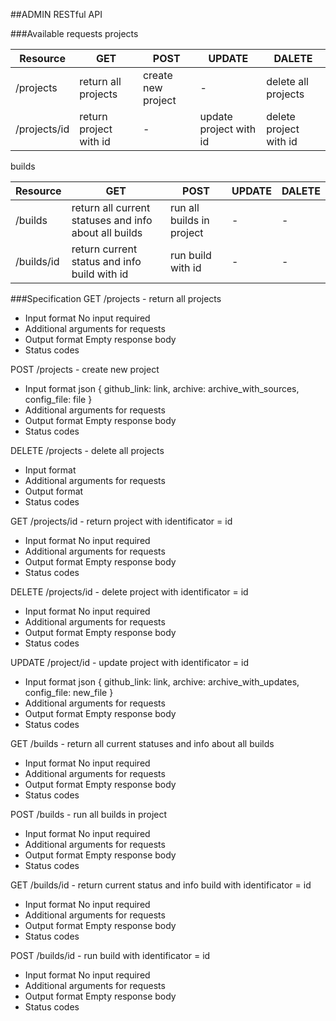 ##ADMIN RESTful API


###Available requests
projects

| Resource | GET | POST | UPDATE | DALETE |
| --- | --- | --- | --- | --- |
| /projects | return all projects | create new project | - | delete all projects |
| /projects/id | return project with id | - | update project with id | delete project with id |


builds

| Resource | GET | POST | UPDATE | DALETE |
| --- | --- | --- | --- | --- |
| /builds | return all current statuses and info about all builds | run all builds in project | - | - |
| /builds/id | return current status and info build with id | run build with id | - | - |

###Specification
GET /projects - return all projects
* Input format
No input required
* Additional arguments for requests
* Output format
Empty response body
* Status codes

POST /projects - create new project
* Input format
json
	{
		github_link: link,
		archive: archive_with_sources,
		config_file: file
	}
* Additional arguments for requests
* Output format
Empty response body
* Status codes

DELETE /projects - delete all projects
* Input format
* Additional arguments for requests
* Output format
* Status codes



GET /projects/id - return project with identificator = id
* Input format
No input required
* Additional arguments for requests
* Output format
Empty response body
* Status codes

DELETE /projects/id - delete project with identificator = id
* Input format
No input required
* Additional arguments for requests
* Output format
Empty response body
* Status codes

UPDATE /project/id - update project with identificator = id
* Input format
json
	{
		github_link: link,
		archive: archive_with_updates,
		config_file: new_file
	}
* Additional arguments for requests
* Output format
Empty response body
* Status codes



GET /builds - return all current statuses and info about all builds
* Input format
No input required
* Additional arguments for requests
* Output format
Empty response body
* Status codes

POST /builds - run all builds in project
* Input format
No input required
* Additional arguments for requests
* Output format
Empty response body
* Status codes

GET /builds/id - return current status and info build with identificator = id
* Input format
No input required
* Additional arguments for requests
* Output format
Empty response body
* Status codes

POST /builds/id - run build with identificator = id
* Input format
No input required
* Additional arguments for requests
* Output format
Empty response body
* Status codes